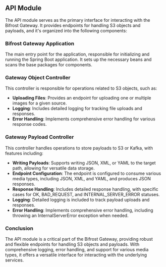 ## API Module

The API module serves as the primary interface for interacting with the Bifrost Gateway. It provides endpoints for handling S3 objects and payloads, and it's organized into the following components:

### Bifrost Gateway Application

The main entry point for the application, responsible for initializing and running the Spring Boot application. It sets up the necessary beans and scans the base packages for components.

### Gateway Object Controller

This controller is responsible for operations related to S3 objects, such as:

- **Uploading Files**: Provides an endpoint for uploading one or multiple images for a given source.
- **Logging**: Includes detailed logging for tracking file uploads and responses.
- **Error Handling**: Implements comprehensive error handling for various response codes.

### Gateway Payload Controller

This controller handles operations to store payloads to S3 or Kafka, with features including:

- **Writing Payloads**: Supports writing JSON, XML, or YAML to the target path, allowing for versatile data storage.
- **Endpoint Configuration**: The endpoint is configured to consume various media types, including JSON, XML, and YAML, and produces JSON responses.
- **Response Handling**: Includes detailed response handling, with specific cases for OK, BAD_REQUEST, and INTERNAL_SERVER_ERROR statuses.
- **Logging**: Detailed logging is included to track payload uploads and responses.
- **Error Handling**: Implements comprehensive error handling, including throwing an InternalServerError exception when needed.

### Conclusion

The API module is a critical part of the Bifrost Gateway, providing robust and flexible endpoints for handling S3 objects and payloads. With comprehensive logging, error handling, and support for various media types, it offers a versatile interface for interacting with the underlying services.
